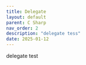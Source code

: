 ```yaml
---
title: Delegate
layout: default
parent: C Sharp
nav_order: 2
description: "delegate tess"
date: 2025-01-12
---
```


delegate test

